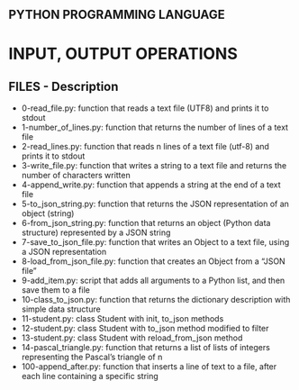 ## PYTHON PROGRAMMING LANGUAGE

# INPUT, OUTPUT OPERATIONS

## FILES - Description

* 0-read_file.py: function that reads a text file (UTF8) and prints it to stdout
* 1-number_of_lines.py: function that returns the number of lines of a text file
* 2-read_lines.py: function that reads n lines of a text file (utf-8) and prints it to stdout
* 3-write_file.py: function that writes a string to a text file and returns the number of characters written
* 4-append_write.py: function that appends a string at the end of a text file
* 5-to_json_string.py: function that returns the JSON representation of an object (string)
* 6-from_json_string.py: function that returns an object (Python data structure) represented by a JSON string
* 7-save_to_json_file.py: function that writes an Object to a text file, using a JSON representation
* 8-load_from_json_file.py: function that creates an Object from a “JSON file”
* 9-add_item.py: script that adds all arguments to a Python list, and then save them to a file
* 10-class_to_json.py: function that returns the dictionary description with simple data structure
* 11-student.py: class Student with init, to_json methods
* 12-student.py: class Student with to_json method modified to filter
* 13-student.py: class Student with reload_from_json method
* 14-pascal_triangle.py: function that returns a list of lists of integers representing the Pascal’s triangle of n
* 100-append_after.py: function that inserts a line of text to a file, after each line containing a specific string

